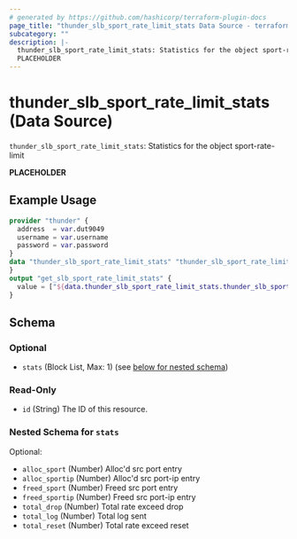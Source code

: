 ```yaml
---
# generated by https://github.com/hashicorp/terraform-plugin-docs
page_title: "thunder_slb_sport_rate_limit_stats Data Source - terraform-provider-thunder"
subcategory: ""
description: |-
  thunder_slb_sport_rate_limit_stats: Statistics for the object sport-rate-limit
  PLACEHOLDER
---
```


# thunder_slb_sport_rate_limit_stats (Data Source)

`thunder_slb_sport_rate_limit_stats`: Statistics for the object sport-rate-limit

__PLACEHOLDER__

## Example Usage

```terraform
provider "thunder" {
  address  = var.dut9049
  username = var.username
  password = var.password
}
data "thunder_slb_sport_rate_limit_stats" "thunder_slb_sport_rate_limit_stats" {
}
output "get_slb_sport_rate_limit_stats" {
  value = ["${data.thunder_slb_sport_rate_limit_stats.thunder_slb_sport_rate_limit_stats}"]
}
```

<!-- schema generated by tfplugindocs -->
## Schema

### Optional

- `stats` (Block List, Max: 1) (see [below for nested schema](#nestedblock--stats))

### Read-Only

- `id` (String) The ID of this resource.

<a id="nestedblock--stats"></a>
### Nested Schema for `stats`

Optional:

- `alloc_sport` (Number) Alloc'd src port entry
- `alloc_sportip` (Number) Alloc'd src port-ip entry
- `freed_sport` (Number) Freed src port entry
- `freed_sportip` (Number) Freed src port-ip entry
- `total_drop` (Number) Total rate exceed drop
- `total_log` (Number) Total log sent
- `total_reset` (Number) Total rate exceed reset


